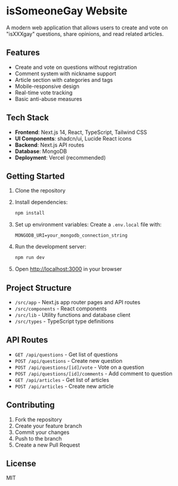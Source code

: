 # isSomeoneGay Website

A modern web application that allows users to create and vote on "isXXXgay" questions, share opinions, and read related articles.

## Features

- Create and vote on questions without registration
- Comment system with nickname support
- Article section with categories and tags
- Mobile-responsive design
- Real-time vote tracking
- Basic anti-abuse measures

## Tech Stack

- **Frontend**: Next.js 14, React, TypeScript, Tailwind CSS
- **UI Components**: shadcn/ui, Lucide React icons
- **Backend**: Next.js API routes
- **Database**: MongoDB
- **Deployment**: Vercel (recommended)

## Getting Started

1. Clone the repository
2. Install dependencies:
   ```bash
   npm install
   ```

3. Set up environment variables:
   Create a `.env.local` file with:
   ```
   MONGODB_URI=your_mongodb_connection_string
   ```

4. Run the development server:
   ```bash
   npm run dev
   ```

5. Open [http://localhost:3000](http://localhost:3000) in your browser

## Project Structure

- `/src/app` - Next.js app router pages and API routes
- `/src/components` - React components
- `/src/lib` - Utility functions and database client
- `/src/types` - TypeScript type definitions

## API Routes

- `GET /api/questions` - Get list of questions
- `POST /api/questions` - Create new question
- `POST /api/questions/[id]/vote` - Vote on a question
- `POST /api/questions/[id]/comments` - Add comment to question
- `GET /api/articles` - Get list of articles
- `POST /api/articles` - Create new article

## Contributing

1. Fork the repository
2. Create your feature branch
3. Commit your changes
4. Push to the branch
5. Create a new Pull Request

## License

MIT
